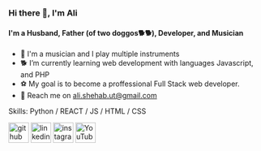 ### Hi there 👋, I'm Ali
#### I'm a Husband, Father (of two doggos🐕🐕), Developer, and Musician
- 🎸 I'm a musician and I play multiple instruments
- 🐕 I’m currently learning web development with languages Javascript, and PHP
- ⚽ My goal is to become a proffessional Full Stack web developer.
- 📨 Reach me on ali.shehab.ut@gmail.com

Skills: Python / REACT / JS / HTML / CSS



[<img src='https://cdn.jsdelivr.net/npm/simple-icons@3.0.1/icons/github.svg' alt='github' height='40'>](https://github.com/ali-shehab-94)  [<img src='https://cdn.jsdelivr.net/npm/simple-icons@3.0.1/icons/linkedin.svg' alt='linkedin' height='40'>](https://www.linkedin.com/in/https://www.linkedin.com/in/ali-shehab-198844115//)  [<img src='https://cdn.jsdelivr.net/npm/simple-icons@3.0.1/icons/instagram.svg' alt='instagram' height='40'>](https://www.instagram.com/https://www.instagram.com/b4unzar//)  [<img src='https://cdn.jsdelivr.net/npm/simple-icons@3.0.1/icons/youtube.svg' alt='YouTube' height='40'>](https://www.youtube.com/channel/https://www.youtube.com/channel/UCEh1RkvzHMqHXKQ7ml913Ww)  

